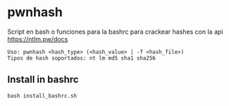 # pwnhash
Script en bash o funciones para la bashrc para crackear hashes con la api https://ntlm.pw/docs
```
Uso: pwnhash <hash_type> (<hash_value> | -f <hash_file>)
Tipos de hash soportados: nt lm md5 sha1 sha256
```

## Install in bashrc
```
bash install_bashrc.sh
```

